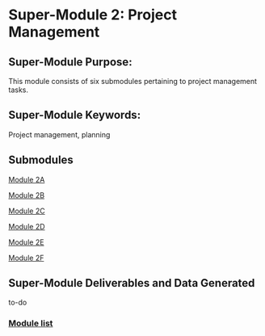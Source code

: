 # Super-Module 2: Project Management

## Super-Module Purpose:
This module consists of six submodules pertaining to project management tasks.

## Super-Module Keywords:
Project management, planning

## Submodules
[Module 2A](module_2A.md)

[Module 2B](module_2B.md)

[Module 2C](module_2C.md)

[Module 2D](module_2D.md)

[Module 2E](module_2E.md)

[Module 2F](module_2F.md)

## Super-Module Deliverables and Data Generated
to-do

### [Module list](https://entcollnet.github.io/BugFlow/modules/)

